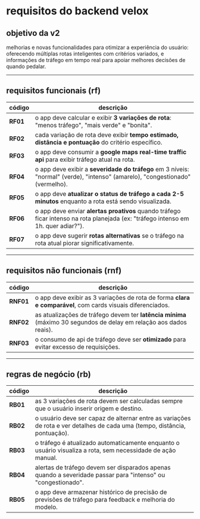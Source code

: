 # requisitos do backend velox

## objetivo da v2

melhorias e novas funcionalidades para otimizar a experiência do usuário: oferecendo múltiplas rotas inteligentes com critérios variados, e informações de tráfego em tempo real para apoiar melhores decisões de quando pedalar.

---

## requisitos funcionais (rf)

| código | descrição |
| --- | --- |
| **RF01** | o app deve calcular e exibir **3 variações de rota**: "menos tráfego", "mais verde" e "bonita". |
| **RF02** | cada variação de rota deve exibir **tempo estimado, distância e pontuação** do critério específico. |
| **RF03** | o app deve consumir a **google maps real-time traffic api** para exibir tráfego atual na rota. |
| **RF04** | o app deve exibir a **severidade do tráfego** em 3 níveis: "normal" (verde), "intenso" (amarelo), "congestionado" (vermelho). |
| **RF05** | o app deve **atualizar o status de tráfego a cada 2-5 minutos** enquanto a rota está sendo visualizada. |
| **RF06** | o app deve enviar **alertas proativos** quando tráfego ficar intenso na rota planejada (ex: "tráfego intenso em 1h. quer adiar?"). |
| **RF07** | o app deve sugerir **rotas alternativas** se o tráfego na rota atual piorar significativamente. |

---

## requisitos não funcionais (rnf)

| código | descrição |
| --- | --- |
| **RNF01** | o app deve exibir as 3 variações de rota de forma **clara e comparável**, com cards visuais diferenciados. |
| **RNF02** | as atualizações de tráfego devem ter **latência mínima** (máximo 30 segundos de delay em relação aos dados reais). |
| **RNF03** | o consumo de api de tráfego deve ser **otimizado** para evitar excesso de requisições. |

---

## regras de negócio (rb)

| código | descrição |
| --- | --- |
| **RB01** | as 3 variações de rota devem ser calculadas sempre que o usuário inserir origem e destino. |
| **RB02** | o usuário deve ser capaz de alternar entre as variações de rota e ver detalhes de cada uma (tempo, distância, pontuação). |
| **RB03** | o tráfego é atualizado automaticamente enquanto o usuário visualiza a rota, sem necessidade de ação manual. |
| **RB04** | alertas de tráfego devem ser disparados apenas quando a severidade passar para "intenso" ou "congestionado". |
| **RB05** | o app deve armazenar histórico de precisão de previsões de tráfego para feedback e melhoria do modelo. |


